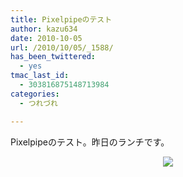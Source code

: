 ```yaml
---
title: Pixelpipeのテスト
author: kazu634
date: 2010-10-05
url: /2010/10/05/_1588/
has_been_twittered:
  - yes
tmac_last_id:
  - 303816875148713984
categories:
  - つれづれ

---
```

<div class="pp_items">
<div class="pp_item" align="left">
<p>
      Pixelpipeのテスト。昨日のランチです。
</p>
</div>
  
<div class="pp_item" align="center">
<img src="http://static.pixelpipe.com/7a664b81-f04f-4389-8b33-bd96b290b55a_b.jpg" style="max-width: 100%;" />
</div>
</div>